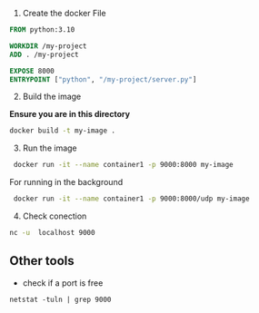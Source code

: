 1. Create the docker File
 ```Dockerfile 
FROM python:3.10

WORKDIR /my-project
ADD . /my-project

EXPOSE 8000
ENTRYPOINT ["python", "/my-project/server.py"]  
```

2. Build the image

**Ensure you are in this directory**

```bash
docker build -t my-image .     
```

3. Run the image
```bash
 docker run -it --name container1 -p 9000:8000 my-image
 ```
For running in the background

```bash
 docker run -it --name container1 -p 9000:8000/udp my-image
 ```

4. Check conection 

```bash
nc -u  localhost 9000 

```

 ## Other tools

 - check if a port is free
 ```
 netstat -tuln | grep 9000
 ```